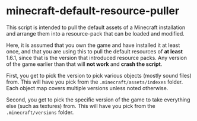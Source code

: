 # minecraft-default-resource-puller

This script is intended to pull the default assets of a Minecraft installation and arrange them into a resource-pack that can be loaded and modified.

Here, it is assumed that you own the game and have installed it at least once, and that you are using this to pull the default resources of **at least** 1.6.1, since that is the version that introduced resource packs. Any version of the game earlier than that will **not work** and **crash the script**.


First, you get to pick the version to pick various objects (mostly sound files) from. This will have you pick from the `.minecraft/assets/indexes` folder. Each object map covers multiple versions unless noted otherwise.

Second, you get to pick the specific version of the game to take everything else (such as textures) from. This will have you pick from the `.minecraft/versions` folder.